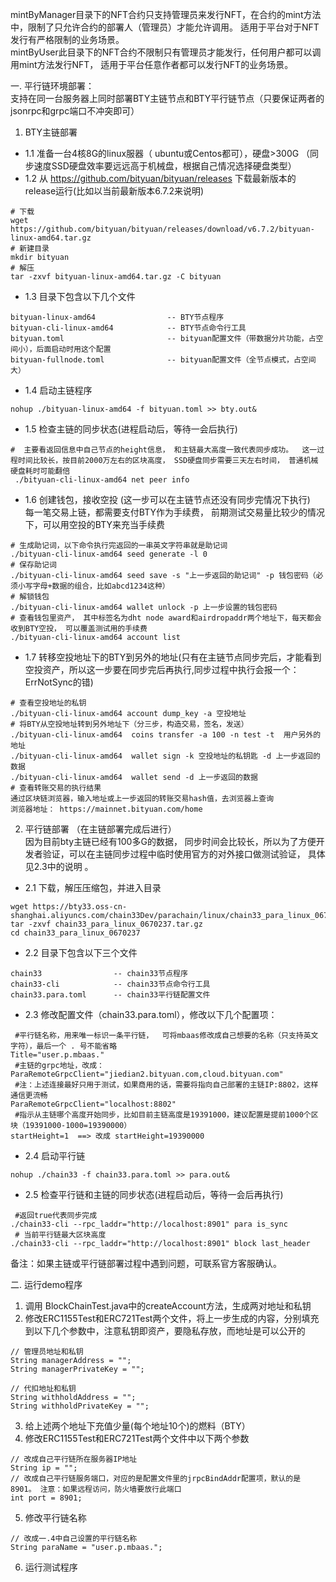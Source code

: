 mintByManager目录下的NFT合约只支持管理员来发行NFT，在合约的mint方法中，限制了只允许合约的部署人（管理员）才能允许调用。  适用于平台对于NFT发行有严格限制的业务场景。   
mintByUser此目录下的NFT合约不限制只有管理员才能发行，任何用户都可以调用mint方法发行NFT， 适用于平台任意作者都可以发行NFT的业务场景。   

一. 平行链环境部署：  
支持在同一台服务器上同时部署BTY主链节点和BTY平行链节点（只要保证两者的jsonrpc和grpc端口不冲突即可）  
1. BTY主链部署  
- 1.1 准备一台4核8G的linux服器（ ubuntu或Centos都可），硬盘>300G （同步速度SSD硬盘效率要远远高于机械盘，根据自己情况选择硬盘类型）  
- 1.2 从 https://github.com/bityuan/bityuan/releases 下载最新版本的release运行(比如以当前最新版本6.7.2来说明)        
```  
# 下载
wget https://github.com/bityuan/bityuan/releases/download/v6.7.2/bityuan-linux-amd64.tar.gz
# 新建目录
mkdir bityuan
# 解压
tar -zxvf bityuan-linux-amd64.tar.gz -C bityuan
```  
- 1.3 目录下包含以下几个文件  
```  
bityuan-linux-amd64                -- BTY节点程序
bityuan-cli-linux-amd64            -- BTY节点命令行工具
bityuan.toml                       -- bityuan配置文件（带数据分片功能，占空间小），后面启动时用这个配置
bityuan-fullnode.toml              -- bityuan配置文件（全节点模式，占空间大）
```  
- 1.4 启动主链程序
```  
nohup ./bityuan-linux-amd64 -f bityuan.toml >> bty.out&
```  

- 1.5 检查主链的同步状态(进程启动后，等待一会后执行) 
```  
#  主要看返回信息中自己节点的height信息， 和主链最大高度一致代表同步成功。  这一过程时间比较长，按目前2000万左右的区块高度， SSD硬盘同步需要三天左右时间， 普通机械硬盘耗时可能翻倍
 ./bityuan-cli-linux-amd64 net peer info  
```   

- 1.6 创建钱包，接收空投 (这一步可以在主链节点还没有同步完情况下执行)   
每一笔交易上链，都需要支付BTY作为手续费， 前期测试交易量比较少的情况下，可以用空投的BTY来充当手续费
```  
# 生成助记词，以下命令执行完返回的一串英文字符串就是助记词  
./bityuan-cli-linux-amd64 seed generate -l 0 
# 保存助记词
./bityuan-cli-linux-amd64 seed save -s "上一步返回的助记词" -p 钱包密码（必须小写字母+数据的组合，比如abcd1234这种）
# 解锁钱包  
./bityuan-cli-linux-amd64 wallet unlock -p 上一步设置的钱包密码
# 查看钱包里资产， 其中标签名为dht node award和airdropaddr两个地址下，每天都会收到BTY空投， 可以覆盖测试用的手续费
./bityuan-cli-linux-amd64 account list
```  

- 1.7 转移空投地址下的BTY到另外的地址(只有在主链节点同步完后，才能看到空投资产，所以这一步要在同步完后再执行,同步过程中执行会报一个：ErrNotSync的错)   
```  
# 查看空投地址的私钥
./bityuan-cli-linux-amd64 account dump_key -a 空投地址
# 将BTY从空投地址转到另外地址下（分三步，构造交易，签名，发送）
./bityuan-cli-linux-amd64  coins transfer -a 100 -n test -t  用户另外的地址
./bityuan-cli-linux-amd64  wallet sign -k 空投地址的私钥匙 -d 上一步返回的数据
./bityuan-cli-linux-amd64  wallet send -d 上一步返回的数据
# 查看转账交易的执行结果
通过区块链浏览器，输入地址或上一步返回的转账交易hash值，去浏览器上查询   
浏览器地址： https://mainnet.bityuan.com/home
```   
 
2. 平行链部署 （在主链部署完成后进行）  
因为目前bty主链已经有100多G的数据， 同步时间会比较长，所以为了方便开发者验证，可以在主链同步过程中临时使用官方的对外接口做测试验证， 具体见2.3中的说明 。  
- 2.1  下载，解压压缩包，并进入目录  
```  
wget https://bty33.oss-cn-shanghai.aliyuncs.com/chain33Dev/parachain/linux/chain33_para_linux_0670237.tar.gz  
tar -zxvf chain33_para_linux_0670237.tar.gz  
cd chain33_para_linux_0670237  
```  

- 2.2 目录下包含以下三个文件  
```  
chain33                -- chain33节点程序
chain33-cli            -- chain33节点命令行工具
chain33.para.toml      -- chain33平行链配置文件
```  

- 2.3 修改配置文件（chain33.para.toml），修改以下几个配置项：  
```  
 #平行链名称，用来唯一标识一条平行链，  可将mbaas修改成自己想要的名称（只支持英文字符），最后一个 . 号不能省略
Title="user.p.mbaas."
 #主链的grpc地址，改成：ParaRemoteGrpcClient="jiedian2.bityuan.com,cloud.bityuan.com"
 #注：上述连接最好只用于测试，如果商用的话，需要将指向自己部署的主链IP:8802，这样通信更流畅
ParaRemoteGrpcClient="localhost:8802"
 #指示从主链哪个高度开始同步，比如目前主链高度是19391000，建议配置是提前1000个区块（19391000-1000=19390000）
startHeight=1  ==> 改成 startHeight=19390000
```  

- 2.4 启动平行链
```  
nohup ./chain33 -f chain33.para.toml >> para.out&  
```  

- 2.5 检查平行链和主链的同步状态(进程启动后，等待一会后再执行)  
```
 #返回true代表同步完成
./chain33-cli --rpc_laddr="http://localhost:8901" para is_sync
 # 当前平行链最大区块高度
./chain33-cli --rpc_laddr="http://localhost:8901" block last_header
```  

备注：如果主链或平行链部署过程中遇到问题，可联系官方客服确认。  

二. 运行demo程序
1. 调用 BlockChainTest.java中的createAccount方法，生成两对地址和私钥
2. 修改ERC1155Test和ERC721Test两个文件，将上一步生成的内容，分别填充到以下几个参数中，注意私钥即资产，要隐私存放，而地址是可以公开的
```  
// 管理员地址和私钥
String managerAddress = "";
String managerPrivateKey = "";
    
// 代扣地址和私钥
String withholdAddress = "";
String withholdPrivateKey = "";
```  
3. 给上述两个地址下充值少量(每个地址10个)的燃料（BTY）
4. 修改ERC1155Test和ERC721Test两个文件中以下两个参数
```  
// 改成自己平行链所在服务器IP地址
String ip = "";
// 改成自己平行链服务端口，对应的是配置文件里的jrpcBindAddr配置项，默认的是8901。 注意：如果远程访问，防火墙要放行此端口
int port = 8901;
```   
5. 修改平行链名称
```  
// 改成一.4中自己设置的平行链名称
String paraName = "user.p.mbaas.";
```   
6. 运行测试程序

